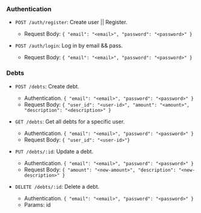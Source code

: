 ### Authentication

- `POST /auth/register`: Create user || Register.
  - Request Body: `{ "email": "<email>", "password": "<password>" }`

- `POST /auth/login`: Log in by email && pass.
  - Request Body: `{ "email": "<email>", "password": "<password>" }`

### Debts

- `POST /debts`: Create debt.
  - Authentication. `{ "email": "<email>", "password": "<password>" }`
  - Request Body: `{ "user_id": "<user-id>", "amount": "<amount>", "description": "<description>" }`

- `GET /debts`: Get all debts for a specific user.
  - Authentication. `{ "email": "<email>", "password": "<password>" }`
  - Request Body: `{ "user_id": "<user-id>"}`

- `PUT /debts/:id`: Update a debt.
  - Authentication. `{ "email": "<email>", "password": "<password>" }`
  - Request Body: `{ "amount": "<new-amount>", "description": "<new-description>" }`

- `DELETE /debts/:id`: Delete a debt.
  - Authentication. `{ "email": "<email>", "password": "<password>" }`
  - Params: id
